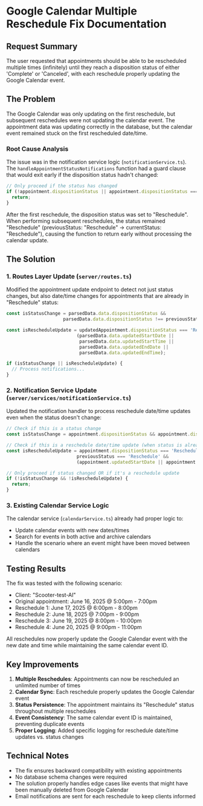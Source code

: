 # Google Calendar Multiple Reschedule Fix Documentation

## Request Summary
The user requested that appointments should be able to be rescheduled multiple times (infinitely) until they reach a disposition status of either 'Complete' or 'Canceled', with each reschedule properly updating the Google Calendar event.

## The Problem
The Google Calendar was only updating on the first reschedule, but subsequent reschedules were not updating the calendar event. The appointment data was updating correctly in the database, but the calendar event remained stuck on the first rescheduled date/time.

### Root Cause Analysis
The issue was in the notification service logic (`notificationService.ts`). The `handleAppointmentStatusNotifications` function had a guard clause that would exit early if the disposition status hadn't changed:

```typescript
// Only proceed if the status has changed
if (!appointment.dispositionStatus || appointment.dispositionStatus === previousStatus) {
  return;
}
```

After the first reschedule, the disposition status was set to "Reschedule". When performing subsequent reschedules, the status remained "Reschedule" (previousStatus: "Reschedule" → currentStatus: "Reschedule"), causing the function to return early without processing the calendar update.

## The Solution

### 1. Routes Layer Update (`server/routes.ts`)
Modified the appointment update endpoint to detect not just status changes, but also date/time changes for appointments that are already in "Reschedule" status:

```typescript
const isStatusChange = parsedData.data.dispositionStatus && 
                     parsedData.data.dispositionStatus !== previousStatus;

const isRescheduleUpdate = updatedAppointment.dispositionStatus === 'Reschedule' && 
                          (parsedData.data.updatedStartDate || 
                           parsedData.data.updatedStartTime || 
                           parsedData.data.updatedEndDate || 
                           parsedData.data.updatedEndTime);

if (isStatusChange || isRescheduleUpdate) {
  // Process notifications...
}
```

### 2. Notification Service Update (`server/services/notificationService.ts`)
Updated the notification handler to process reschedule date/time updates even when the status doesn't change:

```typescript
// Check if this is a status change
const isStatusChange = appointment.dispositionStatus && appointment.dispositionStatus !== previousStatus;

// Check if this is a reschedule date/time update (when status is already "Reschedule")
const isRescheduleUpdate = appointment.dispositionStatus === 'Reschedule' && 
                          previousStatus === 'Reschedule' &&
                          (appointment.updatedStartDate || appointment.updatedStartTime);

// Only proceed if status changed OR if it's a reschedule update
if (!isStatusChange && !isRescheduleUpdate) {
  return;
}
```

### 3. Existing Calendar Service Logic
The calendar service (`calendarService.ts`) already had proper logic to:
- Update calendar events with new dates/times
- Search for events in both active and archive calendars
- Handle the scenario where an event might have been moved between calendars

## Testing Results
The fix was tested with the following scenario:
- Client: "Scooter-test-AI"
- Original appointment: June 16, 2025 @ 5:00pm - 7:00pm
- Reschedule 1: June 17, 2025 @ 6:00pm - 8:00pm
- Reschedule 2: June 18, 2025 @ 7:00pm - 9:00pm
- Reschedule 3: June 19, 2025 @ 8:00pm - 10:00pm
- Reschedule 4: June 20, 2025 @ 9:00pm - 11:00pm

All reschedules now properly update the Google Calendar event with the new date and time while maintaining the same calendar event ID.

## Key Improvements
1. **Multiple Reschedules**: Appointments can now be rescheduled an unlimited number of times
2. **Calendar Sync**: Each reschedule properly updates the Google Calendar event
3. **Status Persistence**: The appointment maintains its "Reschedule" status throughout multiple reschedules
4. **Event Consistency**: The same calendar event ID is maintained, preventing duplicate events
5. **Proper Logging**: Added specific logging for reschedule date/time updates vs. status changes

## Technical Notes
- The fix ensures backward compatibility with existing appointments
- No database schema changes were required
- The solution properly handles edge cases like events that might have been manually deleted from Google Calendar
- Email notifications are sent for each reschedule to keep clients informed